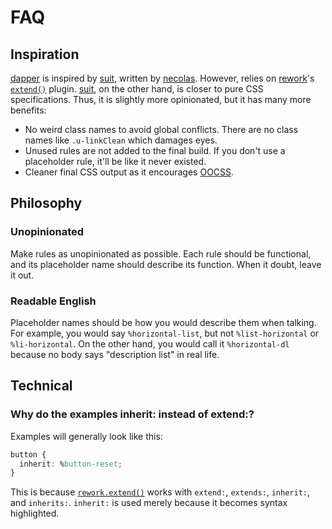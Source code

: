 # FAQ

## Inspiration

[dapper][dapper] is inspired by [suit][suit],
written by [necolas][necolas].
However, relies on [rework][rework]'s [`extend()`][rework-inherit] plugin.
[suit][suit], on the other hand, is closer to pure CSS specifications.
Thus, it is slightly more opinionated,
but it has many more benefits:

- No weird class names to avoid global conflicts.
  There are no class names like `.u-linkClean` which damages eyes.
- Unused rules are not added to the final build.
  If you don't use a placeholder rule,
  it'll be like it never existed.
- Cleaner final CSS output as it encourages [OOCSS](http://ianstormtaylor.com/oocss-plus-sass-is-the-best-way-to-css/).

## Philosophy

### Unopinionated

Make rules as unopinionated as possible.
Each rule should be functional,
and its placeholder name should describe its function.
When it doubt, leave it out.

### Readable English

Placeholder names should be how you would describe them when talking.
For example, you would say `%horizontal-list`,
but not `%list-horizontal` or `%li-horizontal`.
On the other hand, you would call it `%horizontal-dl` because no body says "description list" in real life.

## Technical

### Why do the examples inherit: instead of extend:?

Examples will generally look like this:

```css
button {
  inherit: %button-reset;
}
```

This is because [`rework.extend()`](rework-inherit) works with `extend:`, `extends:`, `inherit:`, and `inherits:`.
`inherit:` is used merely because it becomes syntax highlighted.

  [dapper]: https://github.com/dappercss/dapper
  [suit]: https://github.com/suitcss/suit
  [necolas]: https://github.com/necolas
  [component]: https://github.com/component/component
  [rework]: https://github.com/visionmedia/rework
  [autoprefixer]: https://github.com/ai/autoprefixer
  [rework-inherit]: https://github.com/reworkcss/rework-inherit